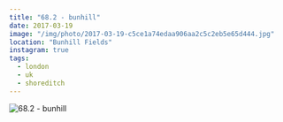 ```yaml
---
title: "68.2 - bunhill"
date: 2017-03-19
image: "/img/photo/2017-03-19-c5ce1a74edaa906aa2c5c2eb5e65d444.jpg"
location: "Bunhill Fields"
instagram: true
tags:
  - london
  - uk
  - shoreditch
---
```


![68.2 - bunhill](/img/photo/2017-03-19-c5ce1a74edaa906aa2c5c2eb5e65d444.jpg)
